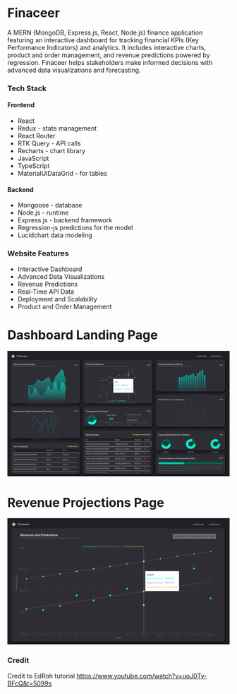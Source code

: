 # Finaceer

A MERN (MongoDB, Express.js, React, Node.js) finance application featuring an interactive dashboard for tracking financial KPIs (Key Performance Indicators) and analytics. It includes interactive charts, product and order management, and revenue predictions powered by regression. Finaceer helps stakeholders make informed decisions with advanced data visualizations and forecasting.

### Tech Stack

#### Frontend

- React
- Redux - state management
- React Router
- RTK Query - API calls
- Recharts - chart library
- JavaScript
- TypeScript
- MaterialUIDataGrid - for tables

#### Backend

- Mongoose - database
- Node.js - runtime
- Express.js - backend framework
- Regression-js predictions for the model
- Lucidchart data modeling

### Website Features

- Interactive Dashboard
- Advanced Data Visualizations
- Revenue Predictions
- Real-Time API Data
- Deployment and Scalability
- Product and Order Management

# Dashboard Landing Page

<img src="./resources/images/Dashboard.png">

# Revenue Projections Page

<img src="./resources/images/Predictions.png">

### Credit

Credit to EdRoh tutorial https://www.youtube.com/watch?v=uoJ0Tv-BFcQ&t=5099s
